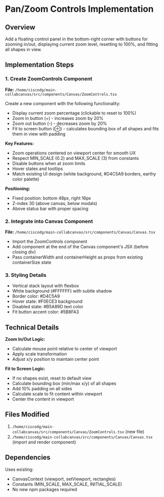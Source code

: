 <!-- cf370baf-d277-436d-a725-2cf80e843281 bad9090b-ee78-4774-b8d4-9a412cec39c1 -->
# Pan/Zoom Controls Implementation

## Overview

Add a floating control panel in the bottom-right corner with buttons for zooming in/out, displaying current zoom level, resetting to 100%, and fitting all shapes in view.

## Implementation Steps

### 1. Create ZoomControls Component

**File:** `/home/ciscodg/main-collabcanvas/src/components/Canvas/ZoomControls.tsx`

Create a new component with the following functionality:

- Display current zoom percentage (clickable to reset to 100%)
- Zoom in button (+) - increases zoom by 20%
- Zoom out button (-) - decreases zoom by 20%
- Fit to screen button (⊕) - calculates bounding box of all shapes and fits them in view with padding

**Key Features:**

- Zoom operations centered on viewport center for smooth UX
- Respect MIN_SCALE (0.2) and MAX_SCALE (3) from constants
- Disable buttons when at zoom limits
- Hover states and tooltips
- Match existing UI design (white background, #D4C5A9 borders, earthy color palette)

**Positioning:**

- Fixed position: bottom 48px, right 16px
- Z-index 30 (above canvas, below modals)
- Above status bar with proper spacing

### 2. Integrate into Canvas Component

**File:** `/home/ciscodg/main-collabcanvas/src/components/Canvas/Canvas.tsx`

- Import the ZoomControls component
- Add component at the end of the Canvas component's JSX (before closing div)
- Pass containerWidth and containerHeight as props from existing containerSize state

### 3. Styling Details

- Vertical stack layout with flexbox
- White background (#FFFFFF) with subtle shadow
- Border color: #D4C5A9
- Hover state: #F0ECE3 background
- Disabled state: #B5A89D text color
- Fit button accent color: #5B8FA3

## Technical Details

**Zoom In/Out Logic:**

- Calculate mouse point relative to center of viewport
- Apply scale transformation
- Adjust x/y position to maintain center point

**Fit to Screen Logic:**

- If no shapes exist, reset to default view
- Calculate bounding box (min/max x/y) of all shapes
- Add 10% padding on all sides
- Calculate scale to fit content within viewport
- Center the content in viewport

## Files Modified

1. `/home/ciscodg/main-collabcanvas/src/components/Canvas/ZoomControls.tsx` (new file)
2. `/home/ciscodg/main-collabcanvas/src/components/Canvas/Canvas.tsx` (import and render component)

## Dependencies

Uses existing:

- CanvasContext (viewport, setViewport, rectangles)
- Constants (MIN_SCALE, MAX_SCALE, INITIAL_SCALE)
- No new npm packages required